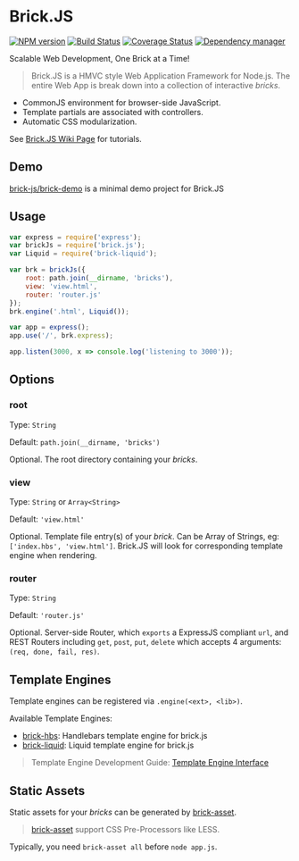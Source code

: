 # Brick.JS

[![NPM version](https://img.shields.io/npm/v/brick.js.svg?style=flat)](https://www.npmjs.org/package/brick.js)
[![Build Status](https://travis-ci.org/brick-js/brick.js.svg?branch=master)](https://travis-ci.org/brick-js/brick.js)
[![Coverage Status](https://coveralls.io/repos/github/brick-js/brick.js/badge.svg?branch=master)](https://coveralls.io/github/brick-js/brick.js?branch=master)
[![Dependency manager](https://david-dm.org/brick-js/brick.js.png)](https://david-dm.org/brick-js/brick.js)

Scalable Web Development, One Brick at a Time!

> Brick.JS is a HMVC style Web Application Framework for Node.js. 
> The entire Web App is break down into a collection of interactive *bricks*.

* CommonJS environment for browser-side JavaScript.
* Template partials are associated with controllers.
* Automatic CSS modularization.

See [Brick.JS Wiki Page][wiki] for tutorials.

## Demo

[brick-js/brick-demo][demo] is a minimal demo project for Brick.JS

## Usage

```javascript
var express = require('express');
var brickJs = require('brick.js');
var Liquid = require('brick-liquid');

var brk = brickJs({
    root: path.join(__dirname, 'bricks'),
    view: 'view.html',
    router: 'router.js'
});
brk.engine('.html', Liquid());

var app = express();
app.use('/', brk.express);

app.listen(3000, x => console.log('listening to 3000'));
```

## Options

### root

Type: `String`

Default: `path.join(__dirname, 'bricks')`

Optional. The root directory containing your *bricks*.

### view

Type: `String` or `Array<String>`

Default: `'view.html'`

Optional. Template file entry(s) of your *brick*.
Can be Array of Strings, eg: `['index.hbs', 'view.html']`.
Brick.JS will look for corresponding template engine when rendering.

### router

Type: `String`

Default: `'router.js'`

Optional. Server-side Router, which `exports` a ExpressJS compliant `url`,
and REST Routers including `get`, `post`, `put`, `delete` which accepts 4 arguments: `(req, done, fail, res)`.

## Template Engines

Template engines can be registered via `.engine(<ext>, <lib>)`.

Available Template Engines:

* [brick-hbs][brick-hbs]: Handlebars template engine for brick.js
* [brick-liquid][brick-liquid]: Liquid template engine for brick.js

> Template Engine Development Guide: [Template Engine Interface][tpl-contrib]

## Static Assets

Static assets for your *bricks* can be generated by [brick-asset][asset].

> [brick-asset][asset] support CSS Pre-Processors like LESS.

Typically, you need `brick-asset all` before `node app.js`.


[express]: http://expressjs.com/en/index.html 
[brick-hbs]: https://github.com/brick-js/brick-hbs
[brick-liquid]: https://github.com/brick-js/brick-liquid
[demo]: https://github.com/brick-js/brick-demo
[wiki]: https://github.com/brick-js/brick.js/wiki
[error-page]: https://github.com/brick-js/brick.js/wiki/customize-error-page
[param-case]: https://github.com/blakeembrey/param-case
[tpl-contrib]: https://github.com/brick-js/brick.js/wiki/Template-Engine-Interface
[wiki]: https://github.com/harttle/brick.js/wiki
[asset]: https://github.com/brick-js/brick-asset
